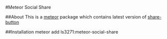 #Meteor Social Share

##About
This is a [meteor](https://www.meteor.com/) package which contains latest version of [share-button](https://github.com/carrot/share-button/releases)

##Installation
meteor add ls3271:meteor-social-share
